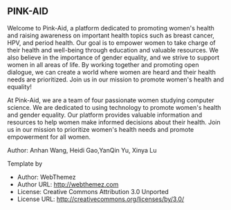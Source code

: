 ## PINK-AID ##
Welcome to Pink-Aid, a platform dedicated to promoting women's health and raising awareness on important health topics such as breast cancer, HPV, and period health. Our goal is to empower women to take charge of their health and well-being through education and valuable resources. We also believe in the importance of gender equality, and we strive to support women in all areas of life. By working together and promoting open dialogue, we can create a world where women are heard and their health needs are prioritized. Join us in our mission to promote women's health and equality!

At Pink-Aid, we are a team of four passionate women studying computer science. We are dedicated to using technology to promote women's health and gender equality. Our platform provides valuable information and resources to help women make informed decisions about their health. Join us in our mission to prioritize women's health needs and promote empowerment for all women.

Author: Anhan Wang, Heidi Gao,YanQin Yu, Xinya Lu


Template by 
-  Author: WebThemez
-  Author URL: http://webthemez.com
-  License: Creative Commons Attribution 3.0 Unported
-  License URL: http://creativecommons.org/licenses/by/3.0/
